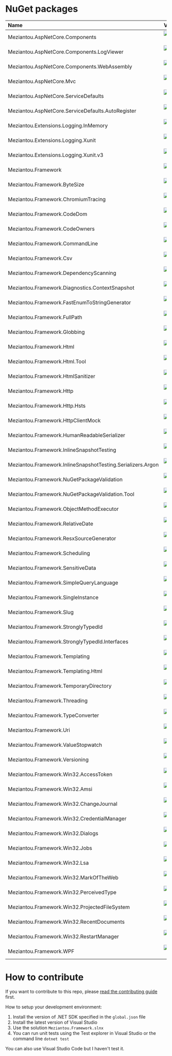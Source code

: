 # NuGet packages

| Name | Version | Readme |
| :--- | :---: | :---: |
| Meziantou.AspNetCore.Components | [![NuGet](https://img.shields.io/nuget/v/Meziantou.AspNetCore.Components.svg)](https://www.nuget.org/packages/Meziantou.AspNetCore.Components/) | |
| Meziantou.AspNetCore.Components.LogViewer | [![NuGet](https://img.shields.io/nuget/v/Meziantou.AspNetCore.Components.LogViewer.svg)](https://www.nuget.org/packages/Meziantou.AspNetCore.Components.LogViewer/) | |
| Meziantou.AspNetCore.Components.WebAssembly | [![NuGet](https://img.shields.io/nuget/v/Meziantou.AspNetCore.Components.WebAssembly.svg)](https://www.nuget.org/packages/Meziantou.AspNetCore.Components.WebAssembly/) | |
| Meziantou.AspNetCore.Mvc | [![NuGet](https://img.shields.io/nuget/v/Meziantou.AspNetCore.Mvc.svg)](https://www.nuget.org/packages/Meziantou.AspNetCore.Mvc/) | |
| Meziantou.AspNetCore.ServiceDefaults | [![NuGet](https://img.shields.io/nuget/v/Meziantou.AspNetCore.ServiceDefaults.svg)](https://www.nuget.org/packages/Meziantou.AspNetCore.ServiceDefaults/) | |
| Meziantou.AspNetCore.ServiceDefaults.AutoRegister | [![NuGet](https://img.shields.io/nuget/v/Meziantou.AspNetCore.ServiceDefaults.AutoRegister.svg)](https://www.nuget.org/packages/Meziantou.AspNetCore.ServiceDefaults.AutoRegister/) | |
| Meziantou.Extensions.Logging.InMemory | [![NuGet](https://img.shields.io/nuget/v/Meziantou.Extensions.Logging.InMemory.svg)](https://www.nuget.org/packages/Meziantou.Extensions.Logging.InMemory/) | [readme](src/Meziantou.Extensions.Logging.InMemory/readme.md) |
| Meziantou.Extensions.Logging.Xunit | [![NuGet](https://img.shields.io/nuget/v/Meziantou.Extensions.Logging.Xunit.svg)](https://www.nuget.org/packages/Meziantou.Extensions.Logging.Xunit/) | [readme](src/Meziantou.Extensions.Logging.Xunit/readme.md) |
| Meziantou.Extensions.Logging.Xunit.v3 | [![NuGet](https://img.shields.io/nuget/v/Meziantou.Extensions.Logging.Xunit.v3.svg)](https://www.nuget.org/packages/Meziantou.Extensions.Logging.Xunit.v3/) | [readme](src/Meziantou.Extensions.Logging.Xunit.v3/readme.md) |
| Meziantou.Framework | [![NuGet](https://img.shields.io/nuget/v/Meziantou.Framework.svg)](https://www.nuget.org/packages/Meziantou.Framework/) | |
| Meziantou.Framework.ByteSize | [![NuGet](https://img.shields.io/nuget/v/Meziantou.Framework.ByteSize.svg)](https://www.nuget.org/packages/Meziantou.Framework.ByteSize/) | [readme](src/Meziantou.Framework.ByteSize/readme.md) |
| Meziantou.Framework.ChromiumTracing | [![NuGet](https://img.shields.io/nuget/v/Meziantou.Framework.ChromiumTracing.svg)](https://www.nuget.org/packages/Meziantou.Framework.ChromiumTracing/) | [readme](src/Meziantou.Framework.ChromiumTracing/readme.md) |
| Meziantou.Framework.CodeDom | [![NuGet](https://img.shields.io/nuget/v/Meziantou.Framework.CodeDom.svg)](https://www.nuget.org/packages/Meziantou.Framework.CodeDom/) | |
| Meziantou.Framework.CodeOwners | [![NuGet](https://img.shields.io/nuget/v/Meziantou.Framework.CodeOwners.svg)](https://www.nuget.org/packages/Meziantou.Framework.CodeOwners/) | [readme](src/Meziantou.Framework.CodeOwners/readme.md) |
| Meziantou.Framework.CommandLine | [![NuGet](https://img.shields.io/nuget/v/Meziantou.Framework.CommandLine.svg)](https://www.nuget.org/packages/Meziantou.Framework.CommandLine/) | [readme](src/Meziantou.Framework.CommandLine/readme.md) |
| Meziantou.Framework.Csv | [![NuGet](https://img.shields.io/nuget/v/Meziantou.Framework.Csv.svg)](https://www.nuget.org/packages/Meziantou.Framework.Csv/) | [readme](src/Meziantou.Framework.Csv/readme.md) |
| Meziantou.Framework.DependencyScanning | [![NuGet](https://img.shields.io/nuget/v/Meziantou.Framework.DependencyScanning.svg)](https://www.nuget.org/packages/Meziantou.Framework.DependencyScanning/) | [readme](src/Meziantou.Framework.DependencyScanning/readme.md) |
| Meziantou.Framework.Diagnostics.ContextSnapshot | [![NuGet](https://img.shields.io/nuget/v/Meziantou.Framework.Diagnostics.ContextSnapshot.svg)](https://www.nuget.org/packages/Meziantou.Framework.Diagnostics.ContextSnapshot/) | [readme](src/Meziantou.Framework.Diagnostics.ContextSnapshot/readme.md) |
| Meziantou.Framework.FastEnumToStringGenerator | [![NuGet](https://img.shields.io/nuget/v/Meziantou.Framework.FastEnumToStringGenerator.svg)](https://www.nuget.org/packages/Meziantou.Framework.FastEnumToStringGenerator/) | [readme](src/Meziantou.Framework.FastEnumToStringGenerator/readme.md) |
| Meziantou.Framework.FullPath | [![NuGet](https://img.shields.io/nuget/v/Meziantou.Framework.FullPath.svg)](https://www.nuget.org/packages/Meziantou.Framework.FullPath/) | [readme](src/Meziantou.Framework.FullPath/readme.md) |
| Meziantou.Framework.Globbing | [![NuGet](https://img.shields.io/nuget/v/Meziantou.Framework.Globbing.svg)](https://www.nuget.org/packages/Meziantou.Framework.Globbing/) | [readme](src/Meziantou.Framework.Globbing/readme.md) |
| Meziantou.Framework.Html | [![NuGet](https://img.shields.io/nuget/v/Meziantou.Framework.Html.svg)](https://www.nuget.org/packages/Meziantou.Framework.Html/) | |
| Meziantou.Framework.Html.Tool | [![NuGet](https://img.shields.io/nuget/v/Meziantou.Framework.Html.Tool.svg)](https://www.nuget.org/packages/Meziantou.Framework.Html.Tool/) | [readme](src/Meziantou.Framework.Html.Tool/readme.md) |
| Meziantou.Framework.HtmlSanitizer | [![NuGet](https://img.shields.io/nuget/v/Meziantou.Framework.HtmlSanitizer.svg)](https://www.nuget.org/packages/Meziantou.Framework.HtmlSanitizer/) | [readme](src/Meziantou.Framework.HtmlSanitizer/readme.md) |
| Meziantou.Framework.Http | [![NuGet](https://img.shields.io/nuget/v/Meziantou.Framework.Http.svg)](https://www.nuget.org/packages/Meziantou.Framework.Http/) | [readme](src/Meziantou.Framework.Http/readme.md) |
| Meziantou.Framework.Http.Hsts | [![NuGet](https://img.shields.io/nuget/v/Meziantou.Framework.Http.Hsts.svg)](https://www.nuget.org/packages/Meziantou.Framework.Http.Hsts/) | [readme](src/Meziantou.Framework.Http.Hsts/readme.md) |
| Meziantou.Framework.HttpClientMock | [![NuGet](https://img.shields.io/nuget/v/Meziantou.Framework.HttpClientMock.svg)](https://www.nuget.org/packages/Meziantou.Framework.HttpClientMock/) | [readme](src/Meziantou.Framework.HttpClientMock/readme.md) |
| Meziantou.Framework.HumanReadableSerializer | [![NuGet](https://img.shields.io/nuget/v/Meziantou.Framework.HumanReadableSerializer.svg)](https://www.nuget.org/packages/Meziantou.Framework.HumanReadableSerializer/) | [readme](src/Meziantou.Framework.HumanReadableSerializer/readme.md) |
| Meziantou.Framework.InlineSnapshotTesting | [![NuGet](https://img.shields.io/nuget/v/Meziantou.Framework.InlineSnapshotTesting.svg)](https://www.nuget.org/packages/Meziantou.Framework.InlineSnapshotTesting/) | [readme](src/Meziantou.Framework.InlineSnapshotTesting/readme.md) |
| Meziantou.Framework.InlineSnapshotTesting.Serializers.Argon | [![NuGet](https://img.shields.io/nuget/v/Meziantou.Framework.InlineSnapshotTesting.Serializers.Argon.svg)](https://www.nuget.org/packages/Meziantou.Framework.InlineSnapshotTesting.Serializers.Argon/) | [readme](src/Meziantou.Framework.InlineSnapshotTesting.Serializers.Argon/readme.md) |
| Meziantou.Framework.NuGetPackageValidation | [![NuGet](https://img.shields.io/nuget/v/Meziantou.Framework.NuGetPackageValidation.svg)](https://www.nuget.org/packages/Meziantou.Framework.NuGetPackageValidation/) | [readme](src/Meziantou.Framework.NuGetPackageValidation/readme.md) |
| Meziantou.Framework.NuGetPackageValidation.Tool | [![NuGet](https://img.shields.io/nuget/v/Meziantou.Framework.NuGetPackageValidation.Tool.svg)](https://www.nuget.org/packages/Meziantou.Framework.NuGetPackageValidation.Tool/) | [readme](src/Meziantou.Framework.NuGetPackageValidation.Tool/readme.md) |
| Meziantou.Framework.ObjectMethodExecutor | [![NuGet](https://img.shields.io/nuget/v/Meziantou.Framework.ObjectMethodExecutor.svg)](https://www.nuget.org/packages/Meziantou.Framework.ObjectMethodExecutor/) | [readme](src/Meziantou.Framework.ObjectMethodExecutor/readme.md) |
| Meziantou.Framework.RelativeDate | [![NuGet](https://img.shields.io/nuget/v/Meziantou.Framework.RelativeDate.svg)](https://www.nuget.org/packages/Meziantou.Framework.RelativeDate/) | [readme](src/Meziantou.Framework.RelativeDate/readme.md) |
| Meziantou.Framework.ResxSourceGenerator | [![NuGet](https://img.shields.io/nuget/v/Meziantou.Framework.ResxSourceGenerator.svg)](https://www.nuget.org/packages/Meziantou.Framework.ResxSourceGenerator/) | [readme](src/Meziantou.Framework.ResxSourceGenerator/readme.md) |
| Meziantou.Framework.Scheduling | [![NuGet](https://img.shields.io/nuget/v/Meziantou.Framework.Scheduling.svg)](https://www.nuget.org/packages/Meziantou.Framework.Scheduling/) | [readme](src/Meziantou.Framework.Scheduling/readme.md) |
| Meziantou.Framework.SensitiveData | [![NuGet](https://img.shields.io/nuget/v/Meziantou.Framework.SensitiveData.svg)](https://www.nuget.org/packages/Meziantou.Framework.SensitiveData/) | [readme](src/Meziantou.Framework.SensitiveData/readme.md) |
| Meziantou.Framework.SimpleQueryLanguage | [![NuGet](https://img.shields.io/nuget/v/Meziantou.Framework.SimpleQueryLanguage.svg)](https://www.nuget.org/packages/Meziantou.Framework.SimpleQueryLanguage/) | [readme](src/Meziantou.Framework.SimpleQueryLanguage/readme.md) |
| Meziantou.Framework.SingleInstance | [![NuGet](https://img.shields.io/nuget/v/Meziantou.Framework.SingleInstance.svg)](https://www.nuget.org/packages/Meziantou.Framework.SingleInstance/) | [readme](src/Meziantou.Framework.SingleInstance/readme.md) |
| Meziantou.Framework.Slug | [![NuGet](https://img.shields.io/nuget/v/Meziantou.Framework.Slug.svg)](https://www.nuget.org/packages/Meziantou.Framework.Slug/) | [readme](src/Meziantou.Framework.Slug/readme.md) |
| Meziantou.Framework.StronglyTypedId | [![NuGet](https://img.shields.io/nuget/v/Meziantou.Framework.StronglyTypedId.svg)](https://www.nuget.org/packages/Meziantou.Framework.StronglyTypedId/) | [readme](src/Meziantou.Framework.StronglyTypedId/readme.md) |
| Meziantou.Framework.StronglyTypedId.Interfaces | [![NuGet](https://img.shields.io/nuget/v/Meziantou.Framework.StronglyTypedId.Interfaces.svg)](https://www.nuget.org/packages/Meziantou.Framework.StronglyTypedId.Interfaces/) | [readme](src/Meziantou.Framework.StronglyTypedId.Interfaces/readme.md) |
| Meziantou.Framework.Templating | [![NuGet](https://img.shields.io/nuget/v/Meziantou.Framework.Templating.svg)](https://www.nuget.org/packages/Meziantou.Framework.Templating/) | |
| Meziantou.Framework.Templating.Html | [![NuGet](https://img.shields.io/nuget/v/Meziantou.Framework.Templating.Html.svg)](https://www.nuget.org/packages/Meziantou.Framework.Templating.Html/) | |
| Meziantou.Framework.TemporaryDirectory | [![NuGet](https://img.shields.io/nuget/v/Meziantou.Framework.TemporaryDirectory.svg)](https://www.nuget.org/packages/Meziantou.Framework.TemporaryDirectory/) | [readme](src/Meziantou.Framework.TemporaryDirectory/readme.md) |
| Meziantou.Framework.Threading | [![NuGet](https://img.shields.io/nuget/v/Meziantou.Framework.Threading.svg)](https://www.nuget.org/packages/Meziantou.Framework.Threading/) | [readme](src/Meziantou.Framework.Threading/readme.md) |
| Meziantou.Framework.TypeConverter | [![NuGet](https://img.shields.io/nuget/v/Meziantou.Framework.TypeConverter.svg)](https://www.nuget.org/packages/Meziantou.Framework.TypeConverter/) | [readme](src/Meziantou.Framework.TypeConverter/readme.md) |
| Meziantou.Framework.Uri | [![NuGet](https://img.shields.io/nuget/v/Meziantou.Framework.Uri.svg)](https://www.nuget.org/packages/Meziantou.Framework.Uri/) | [readme](src/Meziantou.Framework.Uri/readme.md) |
| Meziantou.Framework.ValueStopwatch | [![NuGet](https://img.shields.io/nuget/v/Meziantou.Framework.ValueStopwatch.svg)](https://www.nuget.org/packages/Meziantou.Framework.ValueStopwatch/) | [readme](src/Meziantou.Framework.ValueStopwatch/readme.md) |
| Meziantou.Framework.Versioning | [![NuGet](https://img.shields.io/nuget/v/Meziantou.Framework.Versioning.svg)](https://www.nuget.org/packages/Meziantou.Framework.Versioning/) | [readme](src/Meziantou.Framework.Versioning/readme.md) |
| Meziantou.Framework.Win32.AccessToken | [![NuGet](https://img.shields.io/nuget/v/Meziantou.Framework.Win32.AccessToken.svg)](https://www.nuget.org/packages/Meziantou.Framework.Win32.AccessToken/) | [readme](src/Meziantou.Framework.Win32.AccessToken/readme.md) |
| Meziantou.Framework.Win32.Amsi | [![NuGet](https://img.shields.io/nuget/v/Meziantou.Framework.Win32.Amsi.svg)](https://www.nuget.org/packages/Meziantou.Framework.Win32.Amsi/) | [readme](src/Meziantou.Framework.Win32.Amsi/readme.md) |
| Meziantou.Framework.Win32.ChangeJournal | [![NuGet](https://img.shields.io/nuget/v/Meziantou.Framework.Win32.ChangeJournal.svg)](https://www.nuget.org/packages/Meziantou.Framework.Win32.ChangeJournal/) | [readme](src/Meziantou.Framework.Win32.ChangeJournal/readme.md) |
| Meziantou.Framework.Win32.CredentialManager | [![NuGet](https://img.shields.io/nuget/v/Meziantou.Framework.Win32.CredentialManager.svg)](https://www.nuget.org/packages/Meziantou.Framework.Win32.CredentialManager/) | [readme](src/Meziantou.Framework.Win32.CredentialManager/readme.md) |
| Meziantou.Framework.Win32.Dialogs | [![NuGet](https://img.shields.io/nuget/v/Meziantou.Framework.Win32.Dialogs.svg)](https://www.nuget.org/packages/Meziantou.Framework.Win32.Dialogs/) | [readme](src/Meziantou.Framework.Win32.Dialogs/readme.md) |
| Meziantou.Framework.Win32.Jobs | [![NuGet](https://img.shields.io/nuget/v/Meziantou.Framework.Win32.Jobs.svg)](https://www.nuget.org/packages/Meziantou.Framework.Win32.Jobs/) | [readme](src/Meziantou.Framework.Win32.Jobs/readme.md) |
| Meziantou.Framework.Win32.Lsa | [![NuGet](https://img.shields.io/nuget/v/Meziantou.Framework.Win32.Lsa.svg)](https://www.nuget.org/packages/Meziantou.Framework.Win32.Lsa/) | [readme](src/Meziantou.Framework.Win32.Lsa/readme.md) |
| Meziantou.Framework.Win32.MarkOfTheWeb | [![NuGet](https://img.shields.io/nuget/v/Meziantou.Framework.Win32.MarkOfTheWeb.svg)](https://www.nuget.org/packages/Meziantou.Framework.Win32.MarkOfTheWeb/) | [readme](src/Meziantou.Framework.Win32.MarkOfTheWeb/readme.md) |
| Meziantou.Framework.Win32.PerceivedType | [![NuGet](https://img.shields.io/nuget/v/Meziantou.Framework.Win32.PerceivedType.svg)](https://www.nuget.org/packages/Meziantou.Framework.Win32.PerceivedType/) | [readme](src/Meziantou.Framework.Win32.PerceivedType/readme.md) |
| Meziantou.Framework.Win32.ProjectedFileSystem | [![NuGet](https://img.shields.io/nuget/v/Meziantou.Framework.Win32.ProjectedFileSystem.svg)](https://www.nuget.org/packages/Meziantou.Framework.Win32.ProjectedFileSystem/) | [readme](src/Meziantou.Framework.Win32.ProjectedFileSystem/readme.md) |
| Meziantou.Framework.Win32.RecentDocuments | [![NuGet](https://img.shields.io/nuget/v/Meziantou.Framework.Win32.RecentDocuments.svg)](https://www.nuget.org/packages/Meziantou.Framework.Win32.RecentDocuments/) | [readme](src/Meziantou.Framework.Win32.RecentDocuments/readme.md) |
| Meziantou.Framework.Win32.RestartManager | [![NuGet](https://img.shields.io/nuget/v/Meziantou.Framework.Win32.RestartManager.svg)](https://www.nuget.org/packages/Meziantou.Framework.Win32.RestartManager/) | [readme](src/Meziantou.Framework.Win32.RestartManager/readme.md) |
| Meziantou.Framework.WPF | [![NuGet](https://img.shields.io/nuget/v/Meziantou.Framework.WPF.svg)](https://www.nuget.org/packages/Meziantou.Framework.WPF/) | |

# How to contribute

If you want to contribute to this repo, please [read the contributing guide](CONTRIBUTING.md) first.

How to setup your development environment:

1. Install the version of .NET SDK specified in the `global.json` file
1. Install the latest version of Visual Studio
1. Use the solution `Meziantou.Framework.slnx`
1. You can run unit tests using the Test explorer in Visual Studio or the command line `dotnet test`

You can also use Visual Studio Code but I haven't test it.
